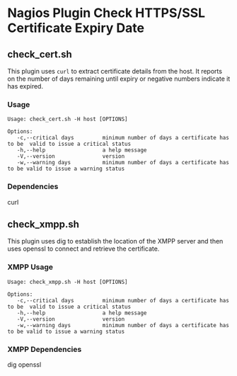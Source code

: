 # Nagios Plugin Check HTTPS/SSL Certificate Expiry Date

## check_cert.sh

This plugin uses `curl` to extract certificate details from the host. It reports on the number of days remaining until expiry or negative numbers indicate it has expired.

### Usage

```text
Usage: check_cert.sh -H host [OPTIONS]

Options:
   -c,--critical days         minimum number of days a certificate has to be  valid to issue a critical status
   -h,--help                  a help message
   -V,--version               version
   -w,--warning days          minimum number of days a certificate has to be valid to issue a warning status
```

### Dependencies

curl

## check_xmpp.sh

This plugin uses dig to establish the location of the XMPP server and then uses openssl to connect and retrieve the certificate.

### XMPP Usage

```text
Usage: check_xmpp.sh -H host [OPTIONS]

Options:
   -c,--critical days         minimum number of days a certificate has to be  valid to issue a critical status
   -h,--help                  a help message
   -V,--version               version
   -w,--warning days          minimum number of days a certificate has to be valid to issue a warning status
```

### XMPP Dependencies

dig
openssl
